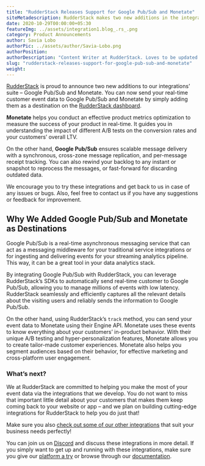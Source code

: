 ```yaml
---
title: "RudderStack Releases Support for Google Pub/Sub and Monetate"
siteMetadescription: RudderStack makes two new additions in the integration suite - Google Pub/Sub and Monetate. Send the event data to the ells by simply adding on the dashboard.
date: 2020-10-29T00:00:00+05:30
featureImg: ../assets/integration1.blog_.rs_.png
category: Product Announcements
author: Savia Lobo
authorPic: ../assets/author/Savia-Lobo.png
authorPosition: 
authorDescription: "Content Writer at RudderStack. Loves to be updated with the tech happenings around the globe. Loves singing and composing songs. Believes in putting the art in smart."
slug: "rudderstack-releases-support-for-google-pub-sub-and-monetate"
weight: 
---
```

[RudderStack](http://www.rudderstack.com) is proud to announce two new additions to our integrations’ suite – Google Pub/Sub and Monetate. You can now send your real-time customer event data to Google Pub/Sub and Monetate by simply adding them as a destination on the [RudderStack dashboard](http://app.rudderlabs.com/signup?type=freetrial).

**Monetate** helps you conduct an effective product metrics optimization to measure the success of your product in real-time. It guides you in understanding the impact of different A/B tests on the conversion rates and your customers’ overall LTV. 

On the other hand, **Google Pub/Sub** ensures scalable message delivery with a synchronous, cross-zone message replication, and per-message receipt tracking. You can also rewind your backlog to any instant or snapshot to reprocess the messages, or fast-forward for discarding outdated data.

We encourage you to try these integrations and get back to us in case of any issues or bugs. Also, feel free to contact us if you have any suggestions or feedback for improvement.

Why We Added Google Pub/Sub and Monetate as Destinations
--------------------------------------------------------

Google Pub/Sub is a real-time asynchronous messaging service that can act as a messaging middleware for your traditional service integrations or for ingesting and delivering events for your streaming analytics pipeline. This way, it can be a great tool in your data analytics stack. 

By integrating Google Pub/Sub with RudderStack, you can leverage RudderStack’s SDKs to automatically send real-time customer to Google Pub/Sub, allowing you to manage millions of events with low latency. RudderStack seamlessly and efficiently captures all the relevant details about the visiting users and reliably sends the information to Google Pub/Sub. 

On the other hand, using RudderStack’s `track` method, you can send your event data to Monetate using their Engine API. Monetate uses these events to know everything about your customers’ in-product behavior. With their unique A/B testing and hyper-personalization features, Monetate allows you to create tailor-made customer experiences. Monetate also helps you segment audiences based on their behavior, for effective marketing and cross-platform user engagement. 

### What’s next?

We at RudderStack are committed to helping you make the most of your event data via the integrations that we develop. You do not want to miss that important little detail about your customers that makes them keep coming back to your website or app – and we plan on building cutting-edge integrations for RudderStack to help you do just that!

Make sure you also [check out some of our other integrations](https://rudderstack.com/blog/rudderstack-supports-email-marketing-platform-mailchimp/) that suit your business needs perfectly!

You can join us on [Discord](https://discordapp.com/invite/xNEdEGw) and discuss these integrations in more detail. If you simply want to get up and running with these integrations, make sure you give our [platform a try](http://app.rudderlabs.com/signup?type=freetrial) or browse through our [documentation](https://docs.rudderstack.com/destinations).